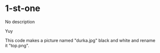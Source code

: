 # 1-st-one
No description

Yuy

This code makes a picture named "durka.jpg" black and white and rename it "top.png".